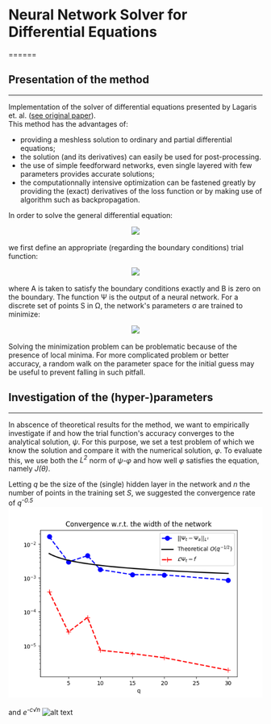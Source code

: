 # Neural Network Solver for Differential Equations
======

## Presentation of the method
------

Implementation of the solver of differential equations presented by Lagaris et. al. ([see original paper](https://doi.org/10.1109/72.712178)).  
This method has the advantages of:
  * providing a meshless solution to ordinary and partial differential equations;
  * the solution (and its derivatives) can easily be used for post-processing.  
  * the use of simple feedforward networks, even single layered with few parameters provides accurate solutions;
  * the computationnally intensive optimization can be fastened greatly by providing the (exact) derivatives of the loss function or by making use of algorithm such as backpropagation. 

In order to solve the general differential equation:  
<p align="center">
<img src="https://latex.codecogs.com/png.latex?%5Cdpi%7B100%7D%20%5Clarge%20%5CLarge%20%5Cleft%5C%7B%5Cbegin%7Bmatrix%7D%20G%28%5Cvec%20x%2C%20f%28%5Cvec%20x%29%2C%20%5Cnabla%20f%28%5Cvec%20x%29%2C%20%5Cnabla%5E2%28%5Cvec%20x%29%29%20%3D%200%2C%20%26%20%5Cqquad%20%5Cvec%20x%5Cin%5COmega%5Csubset%5Cmathbb%20R%5Ed%2C%5C%5C%20f%28%5Cvec%20x%29%20%3D%20g%28%5Cvec%20x%29%2C%20%26%20%5Cqquad%20%5Cvec%20x%5Cin%5CGamma_D%2C%5C%5C%20%5Cnabla%20f%28%5Cvec%20x%29%5Ccdot%5Cvec%20n%20%3D%20h%28%5Cvec%20x%29%2C%20%26%20%5Cqquad%20%5Cvec%20x%5Cin%5CGamma_N%2C%20%5Cend%7Bmatrix%7D%5Cright.">
</p>

we first define an appropriate (regarding the boundary conditions) trial function:  
<p align="center">
<img src="https://latex.codecogs.com/png.latex?%5Cdpi%7B100%7D%20%5Clarge%20%5CLarge%20%5Cphi%28%5Cvec%20x%29%20%3D%20A%28%5Cvec%20x%29%20&plus;%20B%28%5Cvec%20x%29%5CPsi%28%5Cvec%20x%29">
</p>
where A is taken to satisfy the boundary conditions exactly and B is zero on the boundary. The function Ψ is the output of a neural network.   
For a discrete set of points S in Ω, the network's parameters σ are trained to minimize:  
<p align="center">
<img src="https://latex.codecogs.com/png.latex?%5Cdpi%7B100%7D%20%5Clarge%20%5CLarge%20J%28%5Ctheta%29%20%3D%20%5Csum_%7B%5Cvec%20x%5Cin%20S%7D%20G%28%5Cvec%20x%2C%20%5Cphi%28%5Cvec%20x%29%2C%20%5Cnabla%5Cphi%28%5Cvec%20x%29%2C%20%5Cnabla%5E2%5Cphi%28%5Cvec%20x%29%29%5E2">
</p>

Solving the minimization problem can be problematic because of the presence of local minima. For more complicated problem or better accuracy, a random walk on the parameter space for the initial guess may be useful to prevent falling in such pitfall.


## Investigation of the (hyper-)parameters
-----

In abscence of theoretical results for the method, we want to empirically investigate if and how the trial function's accuracy converges to the analytical solution, *ψ*. For this purpose, we set a test problem of which we know the solution and compare it with the numerical solution, *φ*.
To evaluate this, we use both the *L<sup>2</sup>* norm of *ψ-φ* and how well *φ* satisfies the equation, namely *J(θ)*.

Letting *q* be the size of the (single) hidden layer in the network and *n* the number of points in the training set *S*, we suggested the convergence rate of *q<sup>-0.5</sup>*
![alt text](https://github.com/remihndz/Neural-Network-ODE-Solver/blob/main/img/Error_width.png)

and *e<sup>-c√n</sup>* ![alt text](https://github.com/remihndz/Neural-Network-ODE-Solver/blob/main/img/Errorₜrainingₛet.png)
